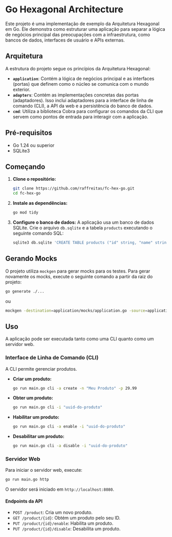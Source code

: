 # Go Hexagonal Architecture

Este projeto é uma implementação de exemplo da Arquitetura Hexagonal em Go. Ele demonstra como estruturar uma aplicação para separar a lógica de negócios principal das preocupações com a infraestrutura, como bancos de dados, interfaces de usuário e APIs externas.

## Arquitetura

A estrutura do projeto segue os princípios da Arquitetura Hexagonal:

-   **`application`**: Contém a lógica de negócios principal e as interfaces (portas) que definem como o núcleo se comunica com o mundo exterior.
-   **`adapters`**: Contém as implementações concretas das portas (adaptadores). Isso inclui adaptadores para a interface de linha de comando (CLI), a API da web e a persistência do banco de dados.
-   **`cmd`**: Utiliza a biblioteca Cobra para configurar os comandos da CLI que servem como pontos de entrada para interagir com a aplicação.

## Pré-requisitos

-   Go 1.24 ou superior
-   SQLite3

## Começando

1.  **Clone o repositório:**
    ```sh
    git clone https://github.com/raffreitas/fc-hex-go.git
    cd fc-hex-go
    ```

2.  **Instale as dependências:**
    ```sh
    go mod tidy
    ```

3.  **Configure o banco de dados:**
    A aplicação usa um banco de dados SQLite. Crie o arquivo `db.sqlite` e a tabela `products` executando o seguinte comando SQL:
    ```sh
    sqlite3 db.sqlite 'CREATE TABLE products ("id" string, "name" string, "price" float, "status" string);'
    ```

## Gerando Mocks

O projeto utiliza `mockgen` para gerar mocks para os testes. Para gerar novamente os mocks, execute o seguinte comando a partir da raiz do projeto:

```sh
go generate ./...
```
ou
```sh
mockgen -destination=application/mocks/application.go -source=application/product.go application
```

## Uso

A aplicação pode ser executada tanto como uma CLI quanto como um servidor web.

### Interface de Linha de Comando (CLI)

A CLI permite gerenciar produtos.

-   **Criar um produto:**
    ```sh
    go run main.go cli -a create -n "Meu Produto" -p 29.99
    ```

-   **Obter um produto:**
    ```sh
    go run main.go cli -i "uuid-do-produto"
    ```

-   **Habilitar um produto:**
    ```sh
    go run main.go cli -a enable -i "uuid-do-produto"
    ```

-   **Desabilitar um produto:**
    ```sh
    go run main.go cli -a disable -i "uuid-do-produto"
    ```

### Servidor Web

Para iniciar o servidor web, execute:

```sh
go run main.go http
```

O servidor será iniciado em `http://localhost:8080`.

#### Endpoints da API

-   `POST /product`: Cria um novo produto.
-   `GET /product/{id}`: Obtém um produto pelo seu ID.
-   `PUT /product/{id}/enable`: Habilita um produto.
-   `PUT /product/{id}/disable`: Desabilita um produto.